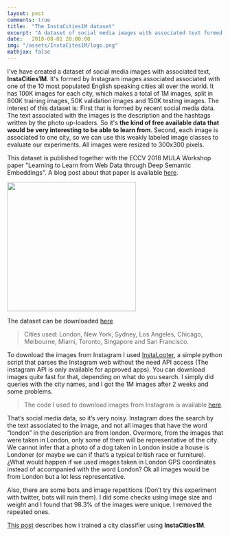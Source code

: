 ```yaml
---
layout: post
comments: true
title:  "The InstaCities1M dataset"
excerpt: "A dataset of social media images with associated text formed by Instagram images associated with one of the 10 most populated English speaking cities."
date:   2018-08-01 20:00:00
img: "/assets/InstaCites1M/logo.png"
mathjax: false
---
```


I've have created a dataset of social media images with associated text, **InstaCities1M**. It's formed by Instagram images associated associated with one of the 10 most populated English speaking cities all over the world. It has 100K images for each city, which makes a total of 1M images, split in 800K training images, 50K validation images and 150K testing images. The interest of this dataset is: First that is formed by recent social media data. The text associated with the images is the description and the hashtags written by the photo up-loaders. So it's **the kind of free available data that would be very interesting to be able to learn from**. Second, each image is associated to one city, so we can use this weakly labeled image classes to evaluate our experiments. All images were resized to 300x300 pixels.

This dataset is published together with the ECCV 2018 MULA Workshop paper "Learning to Learn from Web Data through Deep Semantic Embeddings". A blog post about that paper is available [here](https://gombru.github.io/2018/05/23/learning_from_web_data/). 

<div class="imgcap">
<img src="/assets/InstaCites1M/logo.png" height="300">
</div>


The dataset can be downloaded [here](https://mega.nz/#!GRQkDSKD!kUN8JdZOHquqOwdMR4JHTsXBmWIRjnbFT70AWrQBaig)

> Cities used: London, New York, Sydney, Los Angeles, Chicago, Melbourne, Miami, Toronto, Singapore and San Francisco.

To download the images from Instagram I used [InstaLooter](https://github.com/althonos/InstaLooter), a simple python script that parses the Instagram web without the need API access (The instagram API is only available for approved apps). You can download images quite fast for that, depending on what do you search. I simply did queries with the city names, and I got the 1M images after 2 weeks and some problems. 

> The code I used to download images from Instagram is available [here](https://github.com/gombru/SocialMediaWeakLabeling/tree/master/instagram).

That’s social media data, so it’s very noisy. Instagram does the search by the text associated to the image, and not all images that have the word “london” in the description are from london. Overmore, from the images that were taken in London, only some of them will be representative of the city. We cannot infer that a photo of a dog taken in London inside a house is Londoner (or maybe we can if that’s a typical british race or furniture). 
¿What would happen if we used images taken in London GPS coordinates instead of accompanied with the word London? Ok all images would be from London but a lot less representative.

Also, there are some bots and image repetitions (Don’t try this experiment with twitter, bots will ruin them). I did some checks using image size and weight and I found that 98.3% of the images were unique. I removed the repeated ones. 

[This post](https://gombru.github.io/2017/06/25/phd/) describes how i trained a city classifier using **InstaCities1M**.

